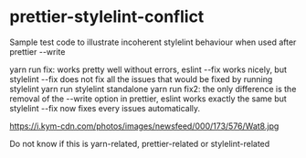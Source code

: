 # prettier-stylelint-conflict
Sample test code to illustrate incoherent stylelint behaviour when used after prettier --write


yarn run fix: works pretty well without errors, eslint --fix works nicely, but stylelint --fix does not fix all the issues that would be fixed by running stylelint yarn run stylelint standalone
yarn run fix2: the only difference is the removal of the --write option in prettier, eslint works exactly the same but stylelint --fix now fixes every issues automatically.

https://i.kym-cdn.com/photos/images/newsfeed/000/173/576/Wat8.jpg

Do not know if this is yarn-related, prettier-related or stylelint-related
